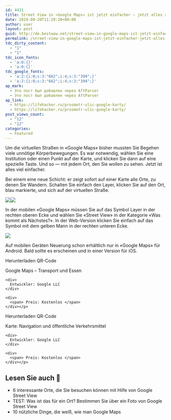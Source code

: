 ```yaml
---
id: 4431
title: Street View in «Google Maps» ist jetzt einfacher — jetzt alles auf einen Blick
date: 2019-09-20T11:29:20+00:00
author: user
layout: post
guid: http://de.bestwow.net/street-view-in-google-maps-ist-jetzt-einfacher-jetzt-alles-auf-einen-blick/
permalink: /street-view-in-google-maps-ist-jetzt-einfacher-jetzt-alles-auf-einen-blick/
tdc_dirty_content:
  - "1"
  - "1"
tdc_icon_fonts:
  - 'a:0:{}'
  - 'a:0:{}'
tdc_google_fonts:
  - 'a:2:{i:0;s:3:"662";i:4;s:3:"394";}'
  - 'a:2:{i:0;s:3:"662";i:4;s:3:"394";}'
ap_mark:
  - Это пост был добавлен через AftParser
  - Это пост был добавлен через AftParser
ap_link:
  - https://lifehacker.ru/prosmotr-ulic-google-karty/
  - https://lifehacker.ru/prosmotr-ulic-google-karty/
post_views_count:
  - "12"
  - "12"
categories:
  - Featured
---
```

Um die virtuellen Straßen in «Google Maps» bisher mussten Sie Begehen viele unnötige Körperbewegungen. Es war notwendig, wählen Sie eine Institution oder einen Punkt auf der Karte, und klicken Sie dann auf eine spezielle Taste. Und so — mit jedem Ort, den Sie wollen zu sehen. Jetzt ist alles viel einfacher.

Bei einem eine neue Schicht: er zeigt sofort auf einer Karte alle Orte, zu denen Sie Wandern. Schalten Sie einfach den Layer, klicken Sie auf den Ort, blau markierte, und sich auf der virtuellen Straße.

![](http://de.bestwow.net/wp-content/uploads/2019/09/-1.jpg)![](http://de.bestwow.net/wp-content/uploads/2019/09/-2.jpg) 

In der mobilen «Google Maps» müssen Sie auf das Symbol Layer in der rechten oberen Ecke und wählen Sie «Street View» in der Kategorie «Was kommt als Nächstes?». In der Web-Version klicken Sie einfach auf das Symbol mit dem gelben Mann in der rechten unteren Ecke.

![](http://de.bestwow.net/wp-content/uploads/2019/09/-3.jpg) 

Auf mobilen Geräten Neuerung schon erhältlich nur in «Google Maps» für Android. Bald sollte es erscheinen und in einer Version für iOS.

<div>
  <div>
  </div>
  
  <div>
  </div>
  
  <div>
    <div>
      Herunterladen <span>QR-Code </span>
    </div></p>
  </div>
  
  <div>
    <div>
      Google Maps &#8211; Transport und Essen
    </div>
    
    <div>
      Entwickler: Google LLC
    </div>
    
    <div>
      <span> Preis: Kostenlos </span>
    </div></p>
  </div></p>
</div>

<div>
  <div>
  </div>
  
  <div>
  </div>
  
  <div>
    <div>
      Herunterladen <span>QR-Code </span>
    </div></p>
  </div>
  
  <div>
    <div>
      Karte: Navigation und öffentliche Verkehrsmittel
    </div>
    
    <div>
      Entwickler: Google LLC
    </div>
    
    <div>
      <span> Preis: Kostenlos </span>
    </div></p>
  </div></p>
</div>

<div>
  <h2 class="read-also__title">
    <span>Lesen Sie auch</span> <span>🧐 </span>
  </h2>
  
  <ul class="read-also__list">
    <li>
      6 interessante Orte, die Sie besuchen können mit Hilfe von Google Street View
    </li>
    <li>
      TEST: Was ist das für ein Ort? Bestimmen Sie über ein Foto von Google Street View
    </li>
    <li>
      10 nützliche Dinge, die weiß, wie man Google Maps
    </li>
  </ul>
</div>